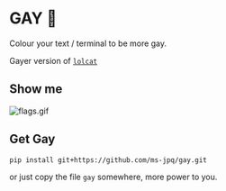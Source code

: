 # GAY 🌈

Colour your text / terminal to be more gay.

Gayer version of [`lolcat`](https://github.com/busyloop/lolcat)

## Show me

![flags.gif](https://raw.githubusercontent.com/ms-jpq/gay/%3C3/preview/flags.gif)

## Get Gay

`pip install git+https://github.com/ms-jpq/gay.git`

or just copy the file `gay` somewhere, more power to you.

